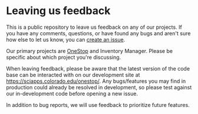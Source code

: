 # Leaving us feedback

This is a public repository to leave us feedback on any of our projects. If you have any comments, questions, or have found any bugs and aren't sure how else to let us know, you can [create an issue](https://github.com/cedardevs/feedback/issues/new/choose).

Our primary projects are [OneStop](https://github.com/cedardevs/onestop) and Inventory Manager. Please be specific about which project you're discussing.

When leaving feedback, please be aware that the latest version of the code base can be interacted with on our development site at https://sciapps.colorado.edu/onestop/. Any bugs/features you may find in production could already be resolved in development, so please test against our in-development code before opening a new issue.

In addition to bug reports, we will use feedback to prioritize future features.
